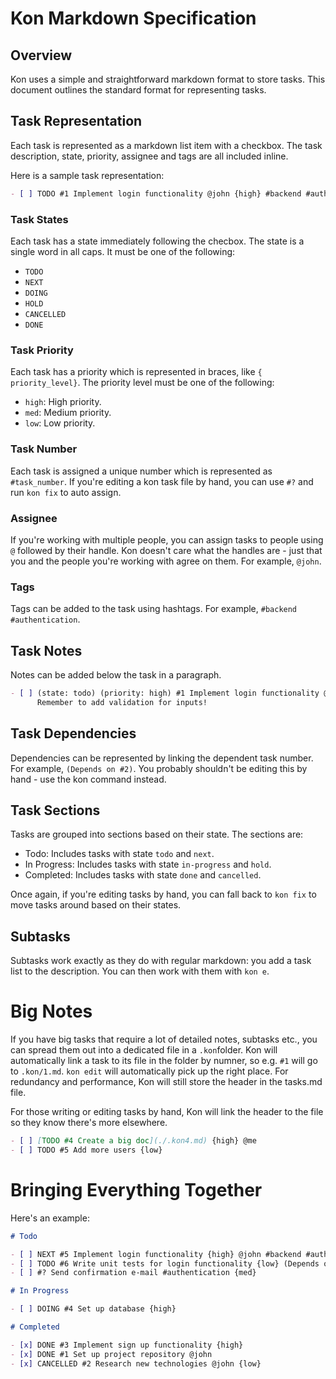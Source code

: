 # Kon Markdown Specification

## Overview

Kon uses a simple and straightforward markdown format to store tasks. This
document outlines the standard format for representing tasks.

## Task Representation

Each task is represented as a markdown list item with a checkbox. The task
description, state, priority, assignee and tags are all included
inline.

Here is a sample task representation:

```markdown
- [ ] TODO #1 Implement login functionality @john {high} #backend #authentication
```

### Task States

Each task has a state immediately following the checbox. The state is a single
word in all caps. It must be one of the following:

- `TODO`
- `NEXT`
- `DOING`
- `HOLD`
- `CANCELLED`
- `DONE`

### Task Priority

Each task has a priority which is represented in braces, like `{
priority_level}`. The priority level must be one of the following:

- `high`: High priority.
- `med`: Medium priority.
- `low`: Low priority.

### Task Number

Each task is assigned a unique number which is represented as `#task_number`. If
you're editing a kon task file by hand, you can use `#?` and run `kon fix` to
auto assign.

### Assignee

If you're working with multiple people, you can assign tasks to people using `@`
followed by their handle. Kon doesn't care what the handles are - just that you
and the people you're working with agree on them. For example, `@john`.

### Tags

Tags can be added to the task using hashtags. For example, `#backend
#authentication`.

## Task Notes

Notes can be added below the task in a paragraph.

```markdown
- [ ] (state: todo) (priority: high) #1 Implement login functionality @john (Due: 31-12-2023) #backend #authentication
      Remember to add validation for inputs!
```

## Task Dependencies

Dependencies can be represented by linking the dependent task number. For
example, `(Depends on #2)`. You probably shouldn't be editing this by hand - use
the kon command instead.

## Task Sections

Tasks are grouped into sections based on their state. The sections are:

- Todo: Includes tasks with state `todo` and `next`.
- In Progress: Includes tasks with state `in-progress` and `hold`.
- Completed: Includes tasks with state `done` and `cancelled`.

Once again, if you're editing tasks by hand, you can fall back to `kon fix` to
move tasks around based on their states.

## Subtasks

Subtasks work exactly as they do with regular markdown: you add a task list to
the description. You can then work with them with `kon e`.

# Big Notes

If you have big tasks that require a lot of detailed notes, subtasks etc., you
can spread them out into a dedicated file in a `.kon`folder. Kon will
automatically link a task to its file in the folder by numner, so e.g. `#1` will
go to `.kon/1.md`. `kon edit` will automatically pick up the right place. For
redundancy and performance, Kon will still store the header in the tasks.md
file.

For those writing or editing tasks by hand, Kon will link the header to the file
so they know there's more elsewhere.

```markdown
- [ ] [TODO #4 Create a big doc](./.kon4.md) {high} @me
- [ ] TODO #5 Add more users {low}
```

# Bringing Everything Together

Here's an example:

```markdown
# Todo

- [ ] NEXT #5 Implement login functionality {high} @john #backend #authentication
- [ ] TODO #6 Write unit tests for login functionality {low} (Depends on #1) #testing
- [ ] #? Send confirmation e-mail #authentication {med}

# In Progress

- [ ] DOING #4 Set up database {high}

# Completed

- [x] DONE #3 Implement sign up functionality {high}
- [x] DONE #1 Set up project repository @john
- [x] CANCELLED #2 Research new technologies @john {low}
```
